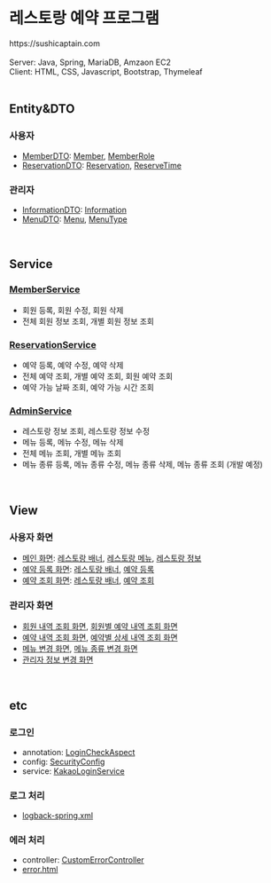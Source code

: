 <h1>레스토랑 예약 프로그램</h1>
https://sushicaptain.com <br><br>
Server: Java, Spring, MariaDB, Amzaon EC2 <br>
Client: HTML, CSS, Javascript, Bootstrap, Thymeleaf <br><br>

<h2>Entity&DTO</h2>
    <h3>사용자</h3>
    <ul>
        <li>
            <a href="/src/main/java/com/example/sushi/dto/user/MemberDTO.java">MemberDTO</a>:
            <a href="/src/main/java/com/example/sushi/entity/user/Member.java">Member</a>,
            <a href="/src/main/java/com/example/sushi/entity/user/MemberRole.java">MemberRole</a>
        </li>
        <li>
            <a href="/src/main/java/com/example/sushi/dto/user/ReservationDTO.java">ReservationDTO</a>:
            <a href="/src/main/java/com/example/sushi/entity/user/Reservation.java">Reservation</a>,
            <a href="/src/main/java/com/example/sushi/entity/user/ReserveTime.java">ReserveTime</a>
        </li>
    </ul>
    <h3>관리자</h3>
    <ul>
        <li>
            <a href="/src/main/java/com/example/sushi/dto/admin/InformationDTO.java">InformationDTO</a>:
            <a href="/src/main/java/com/example/sushi/entity/admin/Information.java">Information</a>
        </li>
        <li>
            <a href="/src/main/java/com/example/sushi/dto/admin/MenuDTO.java">MenuDTO</a>:
            <a href="/src/main/java/com/example/sushi/entity/admin/Menu.java">Menu</a>,
            <a href="/src/main/java/com/example/sushi/entity/admin/MenuType.java">MenuType</a>
        </li>
    </ul>
<br>

<h2>Service</h2>
    <h3><a href="/src/main/java/com/example/sushi/service/MemberServiceImpl.java">MemberService</a></h3>
    <ul>
        <li>회원 등록, 회원 수정, 회원 삭제</li>
        <li>전체 회원 정보 조회, 개별 회원 정보 조회</li>
    </ul>
    <h3><a href="/src/main/java/com/example/sushi/service/ReservationServiceImpl.java">ReservationService</a></h3>
    <ul>
        <li>예약 등록, 예약 수정, 예약 삭제</li>
        <li>전체 예약 조회, 개별 예약 조회, 회원 예약 조회</li>
        <li>예약 가능 날짜 조회, 예약 가능 시간 조회</li>
    </ul>
    <h3><a href="/src/main/java/com/example/sushi/service/AdminServiceImpl.java">AdminService</a></h3>
    <ul>
        <li>레스토랑 정보 조회, 레스토랑 정보 수정</li>
        <li>메뉴 등록, 메뉴 수정, 메뉴 삭제</li>
        <li>전체 메뉴 조회, 개별 메뉴 조회</li>
        <li>메뉴 종류 등록, 메뉴 종류 수정, 메뉴 종류 삭제, 메뉴 종류 조회 (개발 예정)</li>
    </ul>
<br>

<h2>View</h2>
    <h3>사용자 화면</h3>
    <ul>
        <li>
            <a href="/src/main/resources/templates/sushi/main.html">메인 화면</a>:
            <a href="/src/main/resources/templates/sushi/fragment/hero.html">레스토랑 배너</a>,
            <a href="/src/main/resources/templates/sushi/fragment/menu.html">레스토랑 메뉴</a>,
            <a href="/src/main/resources/templates/sushi/fragment/contact.html">레스토랑 정보</a>
        </li>
        <li>
            <a href="/src/main/resources/templates/sushi/register.html">예약 등록 화면</a>:
            <a href="/src/main/resources/templates/sushi/fragment/hero.html">레스토랑 배너</a>,
            <a href="/src/main/resources/templates/sushi/fragment/book.html">예약 등록</a>
        </li>
        <li>
            <a href="/src/main/resources/templates/sushi/list.html">예약 조회 화면</a>:
            <a href="/src/main/resources/templates/sushi/fragment/hero.html">레스토랑 배너</a>,
            <a href="/src/main/resources/templates/sushi/fragment/special.html">예약 조회</a>
        </li>
    </ul>
    <h3>관리자 화면</h3>
    <ul>
        <li>
            <a href="/src/main/resources/templates/admin/member.html">회원 내역 조회 화면</a>,
            <a href="/src/main/resources/templates/admin/list.html">회원별 예약 내역 조회 화면</a>
        </li>
        <li>
            <a href="/src/main/resources/templates/admin/reservation.html">예약 내역 조회 화면</a>,
            <a href="/src/main/resources/templates/admin/read.html">예약별 상세 내역 조회 화면</a>
        </li>
        <li>
            <a href="/src/main/resources/templates/admin/menu.html">메뉴 변경 화면</a>,
            <a href="/src/main/resources/templates/admin/menutype.html">메뉴 종류 변경 화면</a>
        </li>
        <li><a href="/src/main/resources/templates/admin/information.html">관리자 정보 변경 화면</a></li>
    </ul>
<br>    

<h2>etc</h2>
    <h3>로그인</h3>
    <ul>
        <li>annotation: <a href="/src/main/java/com/example/sushi/annotation/LoginCheckAspect.java">LoginCheckAspect</a></li>
        <li>config: <a href="/src/main/java/com/example/sushi/config/SecurityConfig.java">SecurityConfig</a></li>
        <li>service: <a href="/src/main/java/com/example/sushi/service/KakaoLoginService.java">KakaoLoginService</a></li>
    </ul>
    <h3>로그 처리</h3>
    <ul>
        <li><a href="/src/main/resources/logback-spring.xml">logback-spring.xml</a></li>
    </ul>
    <h3>에러 처리</h3>
    <ul>
        <li>controller: <a href="/src/main/java/com/example/sushi/controller/CustomErrorController.java">CustomErrorController</a></li>
        <li><a href="/src/main/resources/templates/error.html">error.html</a></li>
    </ul>
<br>
        
